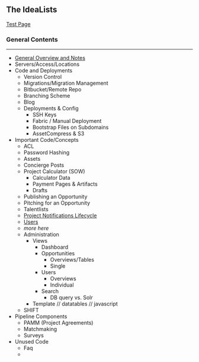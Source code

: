 ## The IdeaLists ##

[Test Page](test/path/test.md)

### General Contents ###
*****

* [General Overview and Notes](general_overview.md)
* Servers/Access/Locations
* Code and Deployments
    * Version Control
    * Migrations/Migration Management
    * Bitbucket/Remote Repo
    * Branching Scheme
    * Blog
    * Deployments & Config
        * SSH Keys
        * Fabric / Manual Deployment
        * Bootstrap Files on Subdomains
        * AssetCompress & S3
* Important Code/Concepts
    * ACL
    * Password Hashing
    * Assets
    * Concierge Posts
    * Project Calculator (SOW)
        * Calculator Data
        * Payment Pages & Artifacts
        * Drafts
    * Publishing an Opportunity
    * Pitching for an Opportunity
    * Talentlists
    * [Project Notifications Lifecycle](opp_email_lifecycle.md)
    * [Users](users/users.md)
    * _more here_
    * Administration
        * Views
            * Dashboard
            * Opportunities
                - Overviews/Tables
                - Single
            * Users
                - Overviews
                - Individual
            * Search
                - DB query vs. Solr
        * Template // datatables // javascript
    * SHIFT
* Pipeline Components
    * PAMM (Project Agreements)
    * Matchmaking
    * Surveys
* Unused Code
    * Faq
    *  